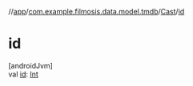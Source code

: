 //[app](../../../index.md)/[com.example.filmosis.data.model.tmdb](../index.md)/[Cast](index.md)/[id](id.md)

# id

[androidJvm]\
val [id](id.md): [Int](https://kotlinlang.org/api/latest/jvm/stdlib/kotlin/-int/index.html)

